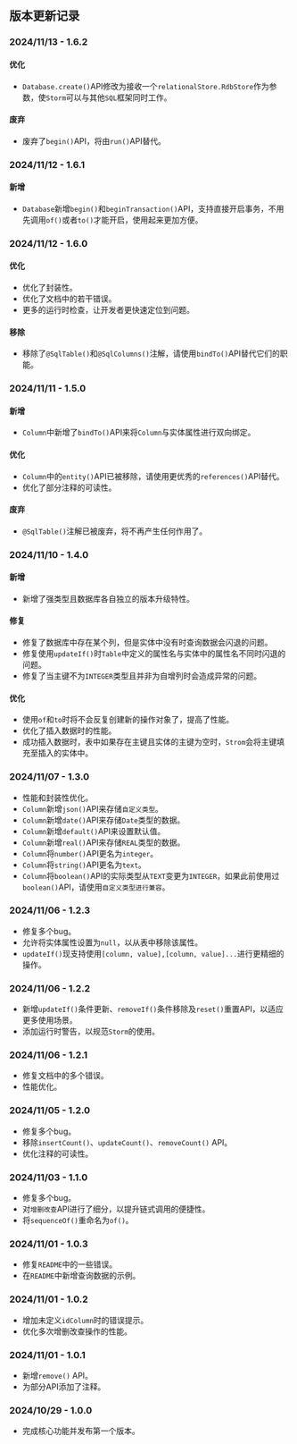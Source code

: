 ## 版本更新记录

### 2024/11/13 - 1.6.2

#### 优化

- `Database.create()`API修改为接收一个`relationalStore.RdbStore`作为参数，使`Storm`可以与其他`SQL`框架同时工作。

#### 废弃

- 废弃了`begin()`API，将由`run()`API替代。

### 2024/11/12 - 1.6.1

#### 新增

- `Database`新增`begin()`和`beginTransaction()`API，支持直接开启事务，不用先调用`of()`或者`to()`才能开启，使用起来更加方便。

### 2024/11/12 - 1.6.0

#### 优化

- 优化了封装性。
- 优化了文档中的若干错误。
- 更多的运行时检查，让开发者更快速定位到问题。

#### 移除

- 移除了`@SqlTable()`和`@SqlColumns()`注解，请使用`bindTo()`API替代它们的职能。

### 2024/11/11 - 1.5.0

#### 新增

- `Column`中新增了`bindTo()`API来将`Column`与实体属性进行双向绑定。

#### 优化

- `Column`中的`entity()`API已被移除，请使用更优秀的`references()`API替代。
- 优化了部分注释的可读性。

#### 废弃

- `@SqlTable()`注解已被废弃，将不再产生任何作用了。

### 2024/11/10 - 1.4.0

#### 新增

- 新增了强类型且数据库各自独立的版本升级特性。

#### 修复

- 修复了数据库中存在某个列，但是实体中没有时查询数据会闪退的问题。
- 修复使用`updateIf()`时`Table`中定义的属性名与实体中的属性名不同时闪退的问题。
- 修复了当主键不为`INTEGER`类型且并非为自增列时会造成异常的问题。

#### 优化

- 使用`of`和`to`时将不会反复创建新的操作对象了，提高了性能。
- 优化了插入数据时的性能。
- 成功插入数据时，表中如果存在主键且实体的主键为空时，`Strom`会将主键填充至插入的实体中。

### 2024/11/07 - 1.3.0

- 性能和封装性优化。
- `Column`新增`json()`API来存储`自定义类型`。
- `Column`新增`date()`API来存储`Date`类型的数据。
- `Column`新增`default()`API来设置默认值。
- `Column`新增`real()`API来存储`REAL`类型的数据。
- `Column`将`number()`API更名为`integer`。
- `Column`将`string()`API更名为`text`。
- `Column`将`boolean()`API的实际类型从`TEXT`变更为`INTEGER`，如果此前使用过`boolean()`API，请使用`自定义类型进行兼容`。

### 2024/11/06 - 1.2.3

- 修复多个bug。
- 允许将实体属性设置为`null`，以从表中移除该属性。
- `updateIf()`现支持使用`[column, value],[column, value]...`进行更精细的操作。

### 2024/11/06 - 1.2.2

- 新增`updateIf()`条件更新、`removeIf()`条件移除及`reset()`重置API，以适应更多使用场景。
- 添加运行时警告，以规范`Storm`的使用。

### 2024/11/06 - 1.2.1

- 修复文档中的多个错误。
- 性能优化。

### 2024/11/05 - 1.2.0

- 修复多个bug。
- 移除`insertCount()`、`updateCount()`、`removeCount()` API。
- 优化注释的可读性。

### 2024/11/03 - 1.1.0

- 修复多个bug。
- 对`增删改查`API进行了细分，以提升链式调用的便捷性。
- 将`sequenceOf()`重命名为`of()`。

### 2024/11/01 - 1.0.3

- 修复`README`中的一些错误。
- 在`README`中新增查询数据的示例。

### 2024/11/01 - 1.0.2

- 增加未定义`idColumn`时的错误提示。
- 优化多次增删改查操作的性能。

### 2024/11/01 - 1.0.1

- 新增`remove()` API。
- 为部分API添加了注释。

### 2024/10/29 - 1.0.0

- 完成核心功能并发布第一个版本。